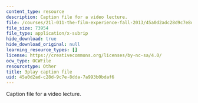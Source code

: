 ```yaml
---
content_type: resource
description: Caption file for a video lecture.
file: /courses/21l-011-the-film-experience-fall-2013/45a0d2adc28d9c7e8dda7a993b0bdaf6_Fq0mvAbzUrY.srt
file_size: 73954
file_type: application/x-subrip
hide_download: true
hide_download_original: null
learning_resource_types: []
license: https://creativecommons.org/licenses/by-nc-sa/4.0/
ocw_type: OCWFile
resourcetype: Other
title: 3play caption file
uid: 45a0d2ad-c28d-9c7e-8dda-7a993b0bdaf6
---
```

Caption file for a video lecture.